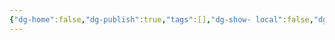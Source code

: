 ```yaml
---
{"dg-home":false,"dg-publish":true,"tags":[],"dg-show- local":false,"dg-enable-search":null,"permalink":"/2永久笔记/采矿技术/重点注意/巷道开口/","dgPassFrontmatter":true,"noteIcon":"","created":"2024-06-29T17:18:05.857+08:00","updated":"2024-08-01T23:58:26.359+08:00"}
---
```


